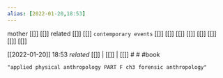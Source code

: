 ```yaml
---
alias: [2022-01-20,18:53]
---
```

 mother [[]] [[]]
 related [[]] [[]]
 `contemporary events` [[]] [[]] [[]] [[]] [[]] [[]] [[]] [[]]

[[2022-01-20]] 18:53 _related_ [[]] | [[]] | [[]] # # #book 

```query
"applied physical anthropology PART F ch3 forensic anthropology"
```